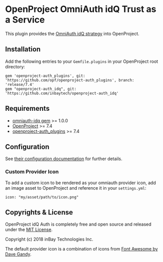 # OpenProject OmniAuth idQ Trust as a Service

This plugin provides the [OmniAuth idQ strategy](https://github.com/inbaytech/omniauth-idq) into OpenProject.

## Installation

Add the following entries to your `Gemfile.plugins` in your OpenProject root directory:

    gem 'openproject-auth_plugins', git: 'https://github.com/opf/openproject-auth_plugins', branch: 'release/7.4'
    gem "openproject-auth_idq", git: 'https://github.com/inbaytech/openproject-auth_idq'

## Requirements

* [omniauth-idq gem](https://github.com/inbaytech/omniauth-idq) >= 1.0.0
* [OpenProject](https://www.openproject.org) >= 7.4
* [openproject-auth_plugins](https://github.com/opf/openproject-auth_plugins) >= 7.4

## Configuration

See [their configuration documentation](https://github.com/inbaytech/omniauth-idq) for further details.

### Custom Provider Icon

To add a custom icon to be rendered as your omniauth provider icon, add an
image asset to OpenProject and reference it in your `settings.yml`:

	icon: "my/asset/path/to/icon.png"

## Copyrights & License

OpenProject idQ Auth is completely free and open source and released under the [MIT License](https://github.com/inbaytech/openproject-auth_idq/blob/dev/LICENSE).

Copyright (c) 2018 inBay Technologies Inc.

The default provider icon is a combination of icons from [Font Awesome by Dave Gandy](http://fontawesome.io).
